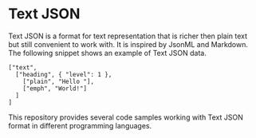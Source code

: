 Text JSON
=========

Text JSON is a format for text representation that is richer then plain text but
still convenient to work with. It is inspired by JsonML and Markdown. The
following snippet shows an example of Text JSON data.

~~~~~~~~~~~~~~~~~~~~~~~~~~~~~~~~~~~~~~~~~~~~~~~~~~~~~~~~~~~~~~~~~~~~~~~~~~~~~~~~
["text",
  ["heading", { "level": 1 },
    ["plain", "Hello "],
    ["emph", "World!"]
  ]
]
~~~~~~~~~~~~~~~~~~~~~~~~~~~~~~~~~~~~~~~~~~~~~~~~~~~~~~~~~~~~~~~~~~~~~~~~~~~~~~~~

This repository provides several code samples working with Text JSON format in
different programming languages.
